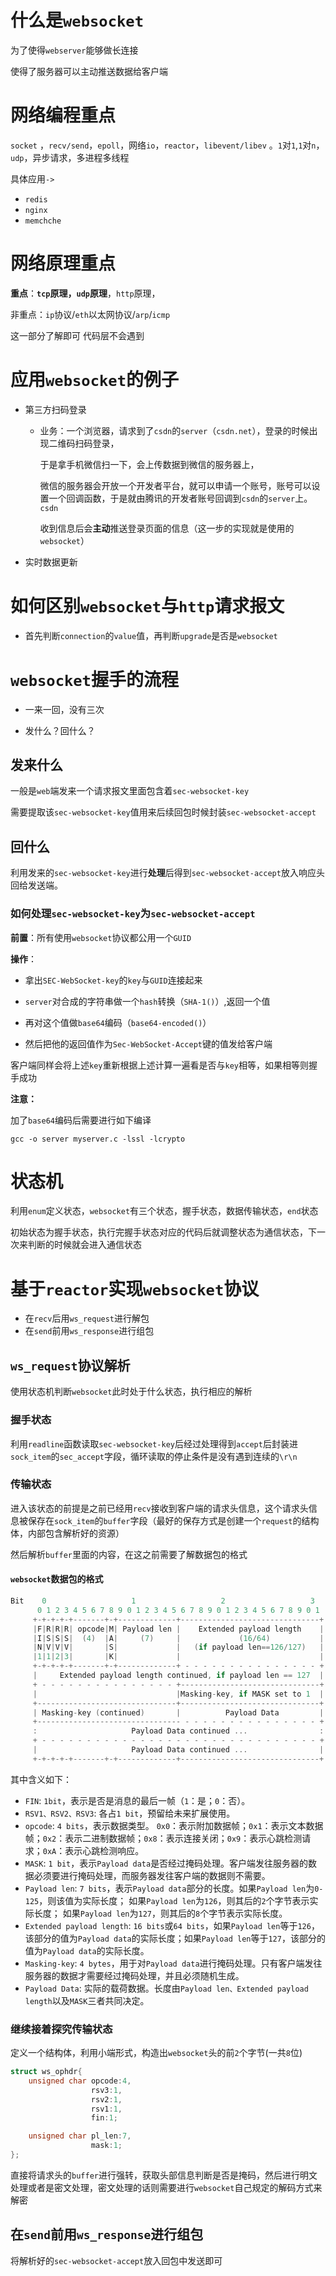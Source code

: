 # 什么是`websocket`

为了使得`webserver`能够做长连接

使得了服务器可以主动推送数据给客户端



# **网络编程重点**

`socket` ，`recv/send`，`epoll`，网络`io`，`reactor`，`libevent/libev` 。`1`对`1`,`1`对`n`，`udp`，异步请求，多进程多线程

具体应用`->`

- `redis`
- `nginx`
- `memchche`

# 网络原理重点

**重点**：**`tcp`原理，`udp`原理**，`http`原理，

非重点：`ip`协议/`eth`以太网协议/`arp`/`icmp `

这一部分了解即可  代码层不会遇到

# **应用`websocket`的例子**

- 第三方扫码登录

  - 业务：一个浏览器，请求到了`csdn`的`server`（`csdn.net`），登录的时候出现二维码扫码登录，

    于是拿手机微信扫一下，会上传数据到微信的服务器上，

    微信的服务器会开放一个开发者平台，就可以申请一个账号，账号可以设置一个回调函数，于是就由腾讯的开发者账号回调到`csdn`的`server`上。`csdn`

    收到信息后会**主动**推送登录页面的信息（这一步的实现就是使用的`websocket`）

- 实时数据更新

# 如何区别`websocket`与`http`请求报文

- 首先判断`connection`的`value`值，再判断`upgrade`是否是`websocket`

# **`websocket`握手的流程**

- 一来一回，没有三次

- 发什么？回什么？

## 发来什么

一般是`web`端发来一个请求报文里面包含着`sec-websocket-key`

需要提取该`sec-websocket-key`值用来后续回包时候封装`sec-websocket-accept`

## 回什么

利用发来的`sec-websocket-key`进行**处理**后得到`sec-websocket-accept`放入响应头回给发送端。

### 如何处理`sec-websocket-key`为`sec-websocket-accept`

**前置**：所有使用`websocket`协议都公用一个`GUID`

**操作**：

- 拿出`SEC-WebSocket-key`的`key`与`GUID`连接起来
- `server`对合成的字符串做一个`hash`转换（`SHA-1()`）,返回一个值
- 再对这个值做`base64`编码（`base64-encoded()`）

- 然后把他的返回值作为`Sec-WebSocket-Accept`键的值发给客户端

客户端同样会将上述`key`重新根据上述计算一遍看是否与`key`相等，如果相等则握手成功

**注意：**

加了`base64`编码后需要进行如下编译

`gcc -o server myserver.c -lssl -lcrypto`

# 状态机

利用`enum`定义状态，`websocket`有三个状态，握手状态，数据传输状态，`end`状态

初始状态为握手状态，执行完握手状态对应的代码后就调整状态为通信状态，下一次来判断的时候就会进入通信状态

# 基于`reactor`实现`websocket`协议

- 在`recv`后用`ws_request`进行解包
- 在`send`前用`ws_response`进行组包

## **`ws_request`协议解析**

使用状态机判断`websocket`此时处于什么状态，执行相应的解析

### 握手状态

利用`readline`函数读取`sec-websocket-key`后经过处理得到`accept`后封装进`sock_item`的`sec_accept`字段，循环读取的停止条件是没有遇到连续的`\r\n`

### 传输状态

进入该状态的前提是之前已经用`recv`接收到客户端的请求头信息，这个请求头信息被保存在`sock_item`的`buffer`字段（最好的保存方式是创建一个`request`的结构体，内部包含解析好的资源）

然后解析`buffer`里面的内容，在这之前需要了解数据包的格式



#### `websocket`数据包的格式

```c++
Bit    0                   1                   2                   3
      0 1 2 3 4 5 6 7 8 9 0 1 2 3 4 5 6 7 8 9 0 1 2 3 4 5 6 7 8 9 0 1
     +-+-+-+-+-------+-+-------------+-------------------------------+
     |F|R|R|R| opcode|M| Payload len |    Extended payload length    |
     |I|S|S|S|  (4)  |A|     (7)     |             (16/64)           |
     |N|V|V|V|       |S|             |   (if payload len==126/127)   |
     |1|1|2|3|       |K|             |                               |
     +-+-+-+-+-------+-+-------------+ - - - - - - - - - - - - - - - +
     |     Extended payload length continued, if payload len == 127  |
     + - - - - - - - - - - - - - - - +-------------------------------+
     |                               |Masking-key, if MASK set to 1  |
     +-------------------------------+-------------------------------+
     | Masking-key (continued)       |          Payload Data         |
     +-------------------------------- - - - - - - - - - - - - - - - +
     :                     Payload Data continued ...                :
     + - - - - - - - - - - - - - - - - - - - - - - - - - - - - - - - +
     |                     Payload Data continued ...                |
     +-+-+-+-+-------+-+-------------+-------------------------------+
```

其中含义如下：

- `FIN`: `1bit`，表示是否是消息的最后一帧（`1`：是；`0`：否）。
- `RSV1、RSV2、RSV3`: 各占`1 bit`，预留给未来扩展使用。
- `opcode`: `4 bits`，表示数据类型。 `0x0`：表示附加数据帧；`0x1`：表示文本数据帧；`0x2`：表示二进制数据帧；`0x8`：表示连接关闭；`0x9`：表示心跳检测请求；`0xA`：表示心跳检测响应。
- `MASK`: `1 bit`，表示`Payload data`是否经过掩码处理。客户端发往服务器的数据必须要进行掩码处理，而服务器发往客户端的数据则不需要。
- `Payload len`: `7 bits`，表示`Payload data`部分的长度。如果`Payload len`为`0-125`，则该值为实际长度； 如果`Payload len`为`126`，则其后的`2`个字节表示实际长度； 如果`Payload len`为`127`，则其后的`8`个字节表示实际长度。
- `Extended payload length`: `16 bits`或`64 bits`，如果`Payload len`等于`126`，该部分的值为`Payload data`的实际长度；如果`Payload len`等于`127`，该部分的值为`Payload data`的实际长度。
- `Masking-key`: `4 bytes`，用于对`Payload data`进行掩码处理。只有客户端发往服务器的数据才需要经过掩码处理，并且必须随机生成。
- `Payload Data`: 实际的载荷数据。长度由`Payload len、Extended payload length`以及`MASK`三者共同决定。

### 继续接着探究传输状态

定义一个结构体，利用小端形式，构造出`websocket`头的前`2`个字节(一共`8`位)

```c++
struct ws_ophdr{
	unsigned char opcode:4,
				  rsv3:1,
				  rsv2:1,
				  rsv1:1,
				  fin:1;

	unsigned char pl_len:7,
				  mask:1;
};
```

直接将请求头的`buffer`进行强转，获取头部信息判断是否是掩码，然后进行明文处理或者是密文处理，密文处理的话则需要进行`websocket`自己规定的解码方式来解密

## 在`send`前用`ws_response`进行组包

将解析好的`sec-websocket-accept`放入回包中发送即可